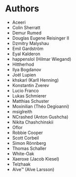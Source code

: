 # Authors

* Aceeri
* Colin Sherratt
* Demur Rumed
* Douglas Eugene Reisinger II
* Dzmitry Malyshau
* Emil Gardström
* Eyal Kalderon
* happenslol (Hilmar Wiegand)
* Hittherhod
* Ilya Bogdanov
* Joël Lupien
* khskarl (Karll Henning)
* Konstantin Zverev
* Lucio Franco
* Lukas Schmierer
* Matthias Schuster
* Moxinilian (Théo Degioanni)
* msiglreith
* NCrashed (Anton Gushcha)
* Nikita Chashchinskii
* Oflor
* Robbie Cooper
* Scott Corbeil
* Simon Rönnberg
* Thomas Schaller
* White-Oak
* Xaeroxe (Jacob Kiesel)
* Telzhaak
* Alve™ (Alve Larsson)
